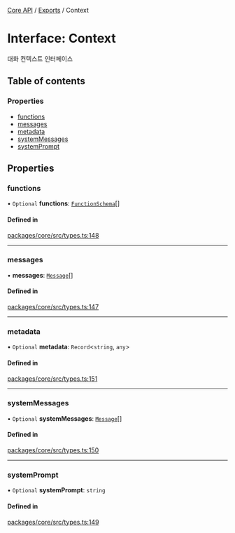 [Core API](../../) / [Exports](../modules) / Context

# Interface: Context

대화 컨텍스트 인터페이스

## Table of contents

### Properties

- [functions](Context#functions)
- [messages](Context#messages)
- [metadata](Context#metadata)
- [systemMessages](Context#systemmessages)
- [systemPrompt](Context#systemprompt)

## Properties

### functions

• `Optional` **functions**: [`FunctionSchema`](FunctionSchema)[]

#### Defined in

[packages/core/src/types.ts:148](https://github.com/robotaio/robota/blob/9579105c51358f78d543b68192b3502c0ddd981f/packages/core/src/types.ts#L148)

___

### messages

• **messages**: [`Message`](Message)[]

#### Defined in

[packages/core/src/types.ts:147](https://github.com/robotaio/robota/blob/9579105c51358f78d543b68192b3502c0ddd981f/packages/core/src/types.ts#L147)

___

### metadata

• `Optional` **metadata**: `Record`\<`string`, `any`\>

#### Defined in

[packages/core/src/types.ts:151](https://github.com/robotaio/robota/blob/9579105c51358f78d543b68192b3502c0ddd981f/packages/core/src/types.ts#L151)

___

### systemMessages

• `Optional` **systemMessages**: [`Message`](Message)[]

#### Defined in

[packages/core/src/types.ts:150](https://github.com/robotaio/robota/blob/9579105c51358f78d543b68192b3502c0ddd981f/packages/core/src/types.ts#L150)

___

### systemPrompt

• `Optional` **systemPrompt**: `string`

#### Defined in

[packages/core/src/types.ts:149](https://github.com/robotaio/robota/blob/9579105c51358f78d543b68192b3502c0ddd981f/packages/core/src/types.ts#L149)
